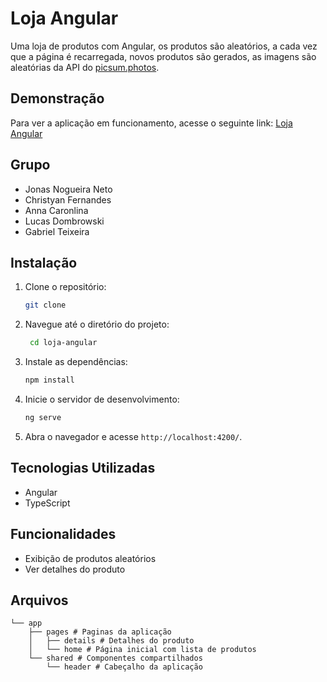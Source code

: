 # Loja Angular

Uma loja de produtos com Angular, os produtos são aleatórios, a cada vez que a página é recarregada, novos produtos são gerados,
as imagens são aleatórias da API do [picsum.photos](https://picsum.photos/).

## Demonstração
Para ver a aplicação em funcionamento, acesse o seguinte link: [Loja Angular](https://jonasssneto.github.io/loja-angular/)

## Grupo
- Jonas Nogueira Neto
- Christyan Fernandes
- Anna Caronlina
- Lucas Dombrowski
- Gabriel Teixeira

## Instalação
1. Clone o repositório:
   ```bash
   git clone 
   ```
2. Navegue até o diretório do projeto:
   ```bash
    cd loja-angular
    ```
3. Instale as dependências:
    ```bash
    npm install
    ```
4. Inicie o servidor de desenvolvimento:
    ```bash
    ng serve
    ```
5. Abra o navegador e acesse `http://localhost:4200/`.

## Tecnologias Utilizadas
- Angular
- TypeScript

## Funcionalidades
- Exibição de produtos aleatórios
- Ver detalhes do produto

## Arquivos

```
└── app
    ├── pages # Paginas da aplicação
    │   ├── details # Detalhes do produto
    │   └── home # Página inicial com lista de produtos
    └── shared # Componentes compartilhados
        └── header # Cabeçalho da aplicação
```